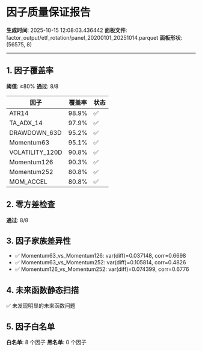 # 因子质量保证报告
**生成时间**: 2025-10-15 12:08:03.436442
**面板文件**: factor_output/etf_rotation/panel_20200101_20251014.parquet
**面板形状**: (56575, 8)

---

## 1. 因子覆盖率
**阈值**: ≥80%
**通过**: 8/8

| 因子 | 覆盖率 | 状态 |
|------|--------|------|
| ATR14 | 98.9% | ✅ |
| TA_ADX_14 | 97.9% | ✅ |
| DRAWDOWN_63D | 95.2% | ✅ |
| Momentum63 | 95.1% | ✅ |
| VOLATILITY_120D | 90.8% | ✅ |
| Momentum126 | 90.3% | ✅ |
| Momentum252 | 80.8% | ✅ |
| MOM_ACCEL | 80.8% | ✅ |

## 2. 零方差检查
**通过**: 8/8

## 3. 因子家族差异性
- ✅ Momentum63_vs_Momentum126: var(diff)=0.037148, corr=0.6698
- ✅ Momentum63_vs_Momentum252: var(diff)=0.105814, corr=0.4826
- ✅ Momentum126_vs_Momentum252: var(diff)=0.074399, corr=0.6776

## 4. 未来函数静态扫描
✅ 未发现明显的未来函数问题

## 5. 因子白名单
**白名单**: 8 个因子
**黑名单**: 0 个因子
